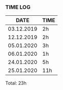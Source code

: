 ### TIME LOG
| DATE | TIME |
|------|------|
| 03.12.2019 | 2h | - Setup backend base files
| 12.12.2019 | 2h | - Setup frontend base files
| 05.01.2020 | 3h | - CRUD Controller
| 06.01.2020 | 1h | - CRUD Controller
| 24.01.2020 | 5h | - Frontend UI
| 25.01.2020 | 11h | - Frontend UI, Controller and Models, Research for streaming videos
Total: 23h
